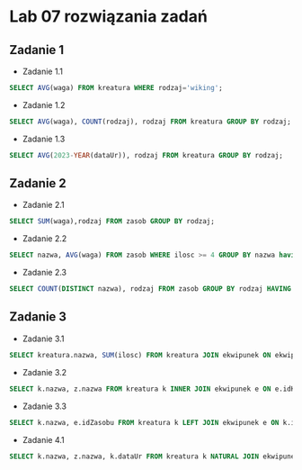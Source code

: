 # Lab 07 rozwiązania zadań

## Zadanie 1
* Zadanie 1.1
```sql
SELECT AVG(waga) FROM kreatura WHERE rodzaj='wiking';
```
* Zadanie 1.2
```sql
SELECT AVG(waga), COUNT(rodzaj), rodzaj FROM kreatura GROUP BY rodzaj;
```
* Zadanie 1.3
```sql
SELECT AVG(2023-YEAR(dataUr)), rodzaj FROM kreatura GROUP BY rodzaj;
```
## Zadanie 2
* Zadanie 2.1
```sql
SELECT SUM(waga),rodzaj FROM zasob GROUP BY rodzaj;
```
* Zadanie 2.2
```sql
SELECT nazwa, AVG(waga) FROM zasob WHERE ilosc >= 4 GROUP BY nazwa having SUM(waga) > 10;
```
* Zadanie 2.3
```sql
SELECT COUNT(DISTINCT nazwa), rodzaj FROM zasob GROUP BY rodzaj HAVING MIN(ilosc) > 1;
```
## Zadanie 3
* Zadanie 3.1
```sql
SELECT kreatura.nazwa, SUM(ilosc) FROM kreatura JOIN ekwipunek ON ekwipunek.idKreatury = kreatura.idKreatury GROUP BY kreatura.nazwa;
```
* Zadanie 3.2
```sql
SELECT k.nazwa, z.nazwa FROM kreatura k INNER JOIN ekwipunek e ON e.idKreatury = k.idKreatury LEFT JOIN zasob z ON z.idZasobu = e.IdZasobu;
```
* Zadanie 3.3
```sql
SELECT k.nazwa, e.idZasobu FROM kreatura k LEFT JOIN ekwipunek e ON k.idKreatury = e.idKreatury WHERE e.idZasobu IS NULL;
```
* Zadanie 4.1
```sql
SELECT k.nazwa, z.nazwa, k.dataUr FROM kreatura k NATURAL JOIN ekwipunek e LEFT JOIN zasob z ON e.idZasobu = z.idZasobu WHERE k.rodzaj = 'wiking' AND k.dataUr BETWEEN '1670-01-01' AND '1979-12-31'; 
```
